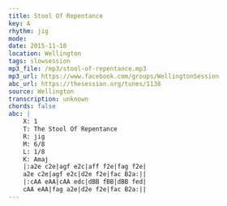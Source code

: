 ```yaml
---
title: Stool Of Repentance
key: A
rhythm: jig
mode: 
date: 2015-11-10
location: Wellington
tags: slowsession
mp3_file: /mp3/stool-of-repentance.mp3
mp3_url: https://www.facebook.com/groups/WellingtonSession
abc_url: https://thesession.org/tunes/1138
source: Wellington
transcription: unknown
chords: false
abc: |
    X: 1
    T: The Stool Of Repentance
    R: jig
    M: 6/8
    L: 1/8
    K: Amaj
    |:a2e c2e|agf e2c|aff f2e|fag f2e|
    a2e c2e|agf e2c|d2e f2e|fac B2a:||
    |:cAA eAA|cAA edc|dBB fBB|dBB fed|
    cAA eAA|fag a2e|d2e f2e|fac B2a:||
---
```


